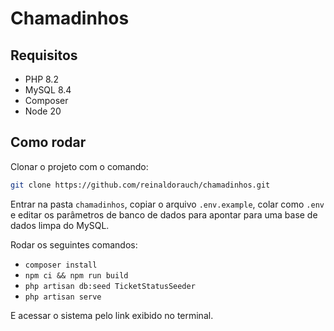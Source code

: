 # Chamadinhos #

## Requisitos

* PHP 8.2
* MySQL 8.4
* Composer
* Node 20

## Como rodar

Clonar o projeto com o comando:

```bash
git clone https://github.com/reinaldorauch/chamadinhos.git
```

Entrar na pasta `chamadinhos`, copiar o arquivo `.env.example`, colar como `.env` e editar os parâmetros de banco de dados para apontar para uma base de dados limpa do MySQL.

Rodar os seguintes comandos:

* `composer install`
* `npm ci && npm run build`
* `php artisan db:seed TicketStatusSeeder`
* `php artisan serve`

E acessar o sistema pelo link exibido no terminal.
